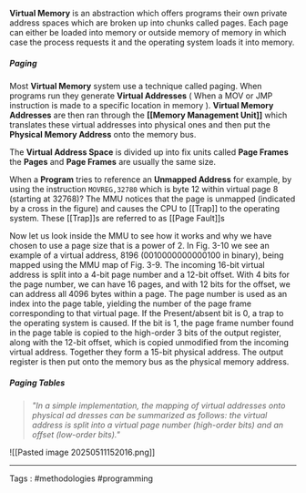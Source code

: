 **Virtual Memory** is an abstraction which offers programs their own private address spaces which are broken up into chunks called pages. Each page can either be loaded into memory or outside memory of memory in which case the process requests it and the operating system loads it into memory. 


##### Paging 

Most **Virtual Memory** system use a technique called paging. When programs run they generate **Virtual Addresses** ( When a MOV or JMP instruction is made to a specific location in memory ). **Virtual Memory Addresses** are then ran through the **[[Memory Management Unit]]** which translates these virtual addresses into physical ones and then put the **Physical Memory Address** onto the memory bus. 
  
The **Virtual Address Space** is divided up into fix units called **Page Frames** the **Pages** and **Page Frames** are usually the same size.

When a **Program** tries to reference an **Unmapped Address** for example, by using the instruction `MOVREG,32780` which is byte 12 within virtual page 8 (starting at 32768)? The MMU notices that the page is unmapped (indicated by a cross in the figure) and causes the CPU to [[Trap]] to the operating system. These [[Trap]]s are referred to as [[Page Fault]]s 

Now let us look inside the MMU to see how it works and why we have chosen to use a page size that is a power of 2. In Fig. 3-10 we see an example of a virtual address, 8196 (0010000000000100 in binary), being mapped using the MMU map of Fig. 3-9. The incoming 16-bit virtual address is split into a 4-bit page number and a 12-bit offset. With 4 bits for the page number, we can have 16 pages, and with 12 bits for the offset, we can address all 4096 bytes within a page. The page number is used as an index into the page table, yielding the number of the page frame corresponding to that virtual page. If the Present/absent bit is 0, a trap to the operating system is caused. If the bit is 1, the page frame number found in the page table is copied to the high-order 3 bits of the output register, along with the 12-bit offset, which is copied unmodified from the incoming virtual address. Together they form a 15-bit physical address. The output register is then put onto the memory bus as the physical memory address.

##### Paging Tables

> *"In a simple implementation, the mapping of virtual addresses onto physical ad dresses can be summarized as follows: the virtual address is split into a virtual page number (high-order bits) and an offset (low-order bits)."*

![[Pasted image 20250511152016.png]]

____
Tags : #methodologies #programming 